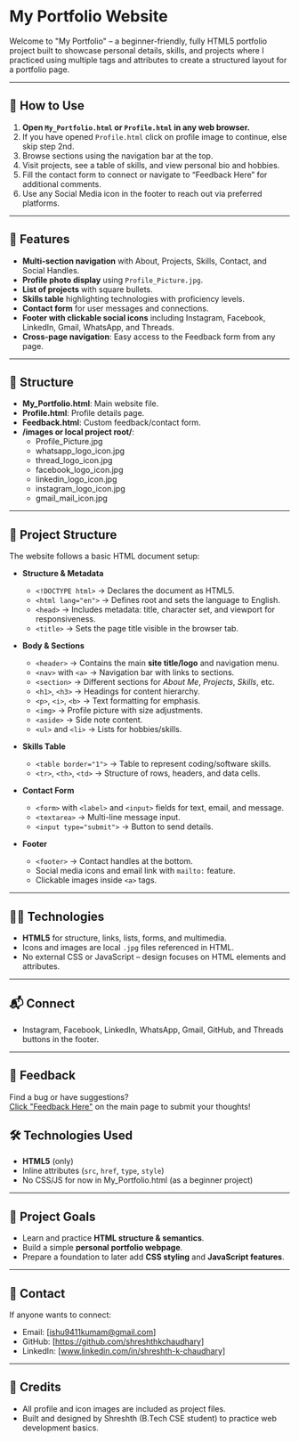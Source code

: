 # My Portfolio Website

Welcome to "My Portfolio" – a beginner-friendly, fully HTML5 portfolio project built to showcase personal details, skills, and projects where I practiced using multiple tags and attributes to create a structured layout for a portfolio page.

---

## 🚀 How to Use

1. **Open `My_Portfolio.html` or `Profile.html` in any web browser.**
2. If you have opened `Profile.html` click on profile image to continue, else skip step 2nd.
3. Browse sections using the navigation bar at the top.
4. Visit projects, see a table of skills, and view personal bio and hobbies.
5. Fill the contact form to connect or navigate to “Feedback Here” for additional comments.
6. Use any Social Media icon in the footer to reach out via preferred platforms.

---

## 🌟 Features

- **Multi-section navigation** with About, Projects, Skills, Contact, and Social Handles.
- **Profile photo display** using `Profile_Picture.jpg`.
- **List of projects** with square bullets.
- **Skills table** highlighting technologies with proficiency levels.
- **Contact form** for user messages and connections.
- **Footer with clickable social icons** including Instagram, Facebook, LinkedIn, Gmail, WhatsApp, and Threads.
- **Cross-page navigation**: Easy access to the Feedback form from any page.

---

## 📁 Structure

- **My_Portfolio.html**: Main website file.
- **Profile.html**: Profile details page.
- **Feedback.html**: Custom feedback/contact form.
- **/images or local project root/**:  
  - Profile_Picture.jpg  
  - whatsapp_logo_icon.jpg  
  - thread_logo_icon.jpg  
  - facebook_logo_icon.jpg  
  - linkedin_logo_icon.jpg  
  - instagram_logo_icon.jpg  
  - gmail_mail_icon.jpg  

---

## 📑 Project Structure  

The website follows a basic HTML document setup:  

- **Structure & Metadata**  
  - `<!DOCTYPE html>` → Declares the document as HTML5.  
  - `<html lang="en">` → Defines root and sets the language to English.  
  - `<head>` → Includes metadata: title, character set, and viewport for responsiveness.  
  - `<title>` → Sets the page title visible in the browser tab.  

- **Body & Sections**  
  - `<header>` → Contains the main **site title/logo** and navigation menu.  
  - `<nav>` with `<a>` → Navigation bar with links to sections.  
  - `<section>` → Different sections for *About Me*, *Projects*, *Skills*, etc.  
  - `<h1>`, `<h3>` → Headings for content hierarchy.  
  - `<p>`, `<i>`, `<b>` → Text formatting for emphasis.  
  - `<img>` → Profile picture with size adjustments.  
  - `<aside>` → Side note content.  
  - `<ul>` and `<li>` → Lists for hobbies/skills.  

- **Skills Table**  
  - `<table border="1">` → Table to represent coding/software skills.  
  - `<tr>`, `<th>`, `<td>` → Structure of rows, headers, and data cells.  

- **Contact Form**  
  - `<form>` with `<label>` and `<input>` fields for text, email, and message.  
  - `<textarea>` → Multi-line message input.  
  - `<input type="submit">` → Button to send details.  

- **Footer**  
  - `<footer>` → Contact handles at the bottom.  
  - Social media icons and email link with `mailto:` feature.  
  - Clickable images inside `<a>` tags.  

---

## 👨‍💻 Technologies

- **HTML5** for structure, links, lists, forms, and multimedia.
- Icons and images are local `.jpg` files referenced in HTML.
- No external CSS or JavaScript – design focuses on HTML elements and attributes.

---

## 📬 Connect

- Instagram, Facebook, LinkedIn, WhatsApp, Gmail, GitHub, and Threads buttons in the footer.

---

## 📝 Feedback

Find a bug or have suggestions?  
[Click "Feedback Here"](Feedback.html) on the main page to submit your thoughts!

## 🛠️ Technologies Used  

- **HTML5** (only)  
- Inline attributes (`src`, `href`, `type`, `style`)  
- No CSS/JS for now in My_Portfolio.html (as a beginner project)  

---

## 📂 Project Goals  

- Learn and practice **HTML structure & semantics**.  
- Build a simple **personal portfolio webpage**.  
- Prepare a foundation to later add **CSS styling** and **JavaScript features**.  

---

## 📧 Contact  

If anyone wants to connect:  
- Email: [ishu9411kumam@gmail.com]  
- GitHub: [https://github.com/shreshthkchaudhary]
- LinkedIn: [www.linkedin.com/in/shreshth-k-chaudhary]

---

## 🙏 Credits

- All profile and icon images are included as project files.
- Built and designed by Shreshth (B.Tech CSE student) to practice web development basics.
